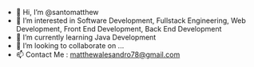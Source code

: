 - 👋 Hi, I’m @santomatthew
- 👀 I’m interested in Software Development, Fullstack Engineering, Web Development, Front End Development, Back End Development
- 🌱 I’m currently learning Java Development
- 💞️ I’m looking to collaborate on ...
- 📫 Contact Me : matthewalesandro78@gmail.com

<!---
santomatthew/santomatthew is a ✨ special ✨ repository because its `README.md` (this file) appears on your GitHub profile.
You can click the Preview link to take a look at your changes.
--->
